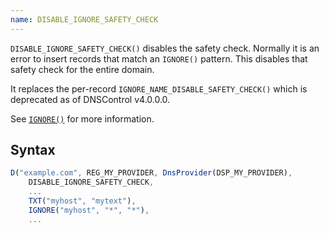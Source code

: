 ```yaml
---
name: DISABLE_IGNORE_SAFETY_CHECK
---
```


`DISABLE_IGNORE_SAFETY_CHECK()` disables the safety check. Normally it is an
error to insert records that match an `IGNORE()` pattern. This disables that
safety check for the entire domain.

It replaces the per-record `IGNORE_NAME_DISABLE_SAFETY_CHECK()` which is
deprecated as of DNSControl v4.0.0.0.

See [`IGNORE()`](../domain-modifiers/IGNORE.md) for more information.

## Syntax

```javascript
D("example.com", REG_MY_PROVIDER, DnsProvider(DSP_MY_PROVIDER),
    DISABLE_IGNORE_SAFETY_CHECK,
    ...
    TXT("myhost", "mytext"),
    IGNORE("myhost", "*", "*"),
    ...
```
